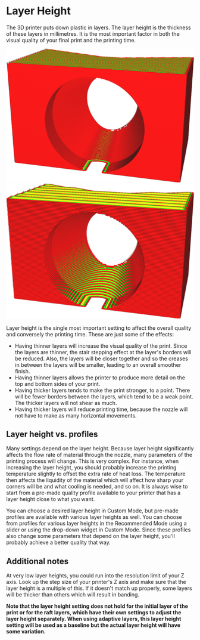 Layer Height
====
The 3D printer puts down plastic in layers. The layer height is the thickness of these layers in millimetres. It is the most important factor in both the visual quality of your final print and the printing time.

![0.1mm layer height](../images/layer_height_0.1.png)
![0.3mm layer height](../images/layer_height_0.3.png)

Layer height is the single most important setting to affect the overall quality and conversely the printing time. These are just some of the effects:
* Having thinner layers will increase the visual quality of the print. Since the layers are thinner, the stair stepping effect at the layer's borders will be reduced. Also, the layers will be closer together and so the creases in between the layers will be smaller, leading to an overall smoother finish.
* Having thinner layers allows the printer to produce more detail on the top and bottom sides of your print.
* Having thicker layers tends to make the print stronger, to a point. There will be fewer borders between the layers, which tend to be a weak point. The thicker layers will not shear as much.
* Having thicker layers will reduce printing time, because the nozzle will not have to make as many horizontal movements.

Layer height vs. profiles
----
Many settings depend on the layer height. Because layer height significantly affects the flow rate of material through the nozzle, many parameters of the printing process will change. This is very complex. For instance, when increasing the layer height, you should probably increase the printing temperature slightly to offset the extra rate of heat loss. The temperature then affects the liquidity of the material which will affect how sharp your corners will be and what cooling is needed, and so on. It is always wise to start from a pre-made quality profile available to your printer that has a layer height close to what you want.

You can choose a desired layer height in Custom Mode, but pre-made profiles are available with various layer heights as well. You can choose from profiles for various layer heights in the Recommended Mode using a slider or using the drop-down widget in Custom Mode. Since these profiles also change some parameters that depend on the layer height, you'll probably achieve a better quality that way.

Additional notes
----
At very low layer heights, you could run into the resolution limit of your Z axis. Look up the step size of your printer's Z axis and make sure that the layer height is a multiple of this. If it doesn't match up properly, some layers will be thicker than others which will result in banding.

**Note that the layer height setting does not hold for the initial layer of the print or for the raft layers, which have their own settings to adjust the layer height separately. When using adaptive layers, this layer height setting will be used as a baseline but the actual layer height will have some variation.**